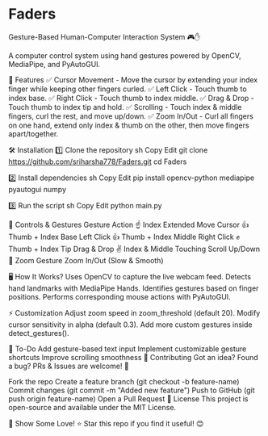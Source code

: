 # Faders

Gesture-Based Human-Computer Interaction System 🎮✋

A computer control system using hand gestures powered by OpenCV, MediaPipe, and PyAutoGUI.

📌 Features
✅ Cursor Movement - Move the cursor by extending your index finger while keeping other fingers curled.
✅ Left Click - Touch thumb to index base.
✅ Right Click - Touch thumb to index middle.
✅ Drag & Drop - Touch thumb to index tip and hold.
✅ Scrolling - Touch index & middle fingers, curl the rest, and move up/down.
✅ Zoom In/Out - Curl all fingers on one hand, extend only index & thumb on the other, then move fingers apart/together.

🛠 Installation
1️⃣ Clone the repository
sh
Copy
Edit
git clone https://github.com/sriharsha778/Faders.git
cd Faders

2️⃣ Install dependencies
sh
Copy
Edit
pip install opencv-python mediapipe pyautogui numpy

3️⃣ Run the script
sh
Copy
Edit
python main.py


📌 Controls & Gestures
Gesture	Action
☝️ Index Extended	Move Cursor
👍 Thumb + Index Base	Left Click
👍 Thumb + Index Middle	Right Click
✊ Thumb + Index Tip	Drag & Drop
✌️ Index & Middle Touching	Scroll Up/Down
🤏 Zoom Gesture	Zoom In/Out (Slow & Smooth)

🖥 How It Works?
Uses OpenCV to capture the live webcam feed.
Detects hand landmarks with MediaPipe Hands.
Identifies gestures based on finger positions.
Performs corresponding mouse actions with PyAutoGUI.

⚡ Customization
Adjust zoom speed in zoom_threshold (default 20).
Modify cursor sensitivity in alpha (default 0.3).
Add more custom gestures inside detect_gestures().

📝 To-Do
 Add gesture-based text input
 Implement customizable gesture shortcuts
 Improve scrolling smoothness
🤝 Contributing
Got an idea? Found a bug? PRs & Issues are welcome! 🚀

Fork the repo
Create a feature branch (git checkout -b feature-name)
Commit changes (git commit -m "Added new feature")
Push to GitHub (git push origin feature-name)
Open a Pull Request
📜 License
This project is open-source and available under the MIT License.

🌟 Show Some Love!
⭐ Star this repo if you find it useful! 😊
